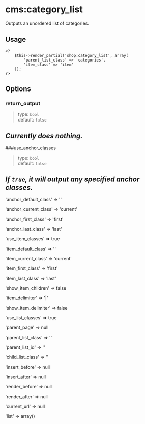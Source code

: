 # cms:category_list
Outputs an unordered list of categories.

## Usage
	<?
		$this->render_partial('shop:category_list', array(
			'parent_list_class' => 'categories',
			'item_class' => 'item'
		));
	?>

## Options

### return_output
> type: `bool`  
> default: `false`

*Currently does nothing.*
---
###use_anchor_classes
> type: `bool`  
> default: `false`

*If `true`, it will output any specified anchor classes.*
---
'anchor_default_class' => ''

'anchor_current_class' => 'current'

'anchor_first_class' => 'first'

'anchor_last_class' => 'last'

'use_item_classes' => true

'item_default_class' => ''

'item_current_class' => 'current'

'item_first_class' => 'first'

'item_last_class' => 'last'

'show_item_children' => false

'item_delimiter' => '|'

'show_item_delimiter' => false

'use_list_classes' => true

'parent_page' => null

'parent_list_class' => ''

'parent_list_id' => ''

'child_list_class' => ''

'insert_before' => null

'insert_after' => null

'render_before' => null

'render_after' => null

'current_url' => null

'list' => array()
